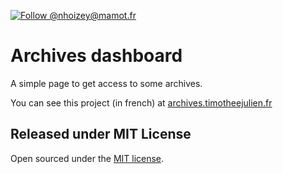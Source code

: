 [![Follow @nhoizey@mamot.fr](https://img.shields.io/badge/Follow%20%40tim-%235b5bf8?style=flat&logo=mastodon&logoColor=white&link=https%3A%2F%2Fmastodon.design%2F%40timothee)](https://mastodon.design/@timothee)

# Archives dashboard

A simple page to get access to some archives.

You can see this project (in french) at [archives.timotheejulien.fr](https://archives.timotheejulien.fr)

## Released under MIT License

Open sourced under the [MIT license](LICENSE.md).

